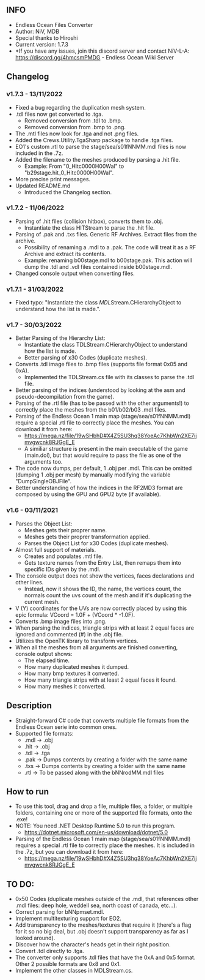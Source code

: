 ## INFO ##
- Endless Ocean Files Converter
- Author: NiV, MDB
- Special thanks to Hiroshi
- Current version: 1.7.3
- *If you have any issues, join this discord server and contact NiV-L-A: https://discord.gg/4hmcsmPMDG - Endless Ocean Wiki Server

## Changelog ##
### v1.7.3 - 13/11/2022 ###
- Fixed a bug regarding the duplication mesh system.
- .tdl files now get converted to .tga.
	- Removed conversion from .tdl to .bmp.
	- Removed conversion from .bmp to .png.
- The .mtl files now look for .tga and not .png files.
- Added the Crews.Utility.TgaSharp package to handle .tga files.
- EO1's custom .rtl to parse the stage/sea/s01fNNMM.mdl files is now included in the .7z.
- Added the filename to the meshes produced by parsing a .hit file.
	- Example: From "0_Hitc0000H00Wal" to "b29stage.hit_0_Hitc0000H00Wal".
- More precise print messages.
- Updated README.md
	- Introduced the Changelog section.

### v1.7.2 - 11/06/2022 ###
- Parsing of .hit files (collision hitbox), converts them to .obj.
	- Instantiate the class HITStream to parse the .hit file.
- Parsing of .pak and .txs files. Generic RF Archives. Extract files from the archive.
	- Possibility of renaming a .mdl to a .pak. The code will treat it as a RF Archive and extract its contents.
	- Example: renaming b00stage.mdl to b00stage.pak. This action will dump the .tdl and .vdl files contained inside b00stage.mdl.
- Changed console output when converting files.

### v1.7.1 - 31/03/2022 ###
- Fixed typo: "Instantiate the class *MDL*Stream.CHierarchyObject to understand how the list is made.".

### v1.7 - 30/03/2022 ###
- Better Parsing of the Hierarchy List:
	- Instantiate the class TDLStream.CHierarchyObject to understand how the list is made.
	- Better parsing of x30 Codes (duplicate meshes).
- Converts .tdl image files to .bmp files (supports file format 0x05 and 0xA).
	- Implemented the TDLStream.cs file with its classes to parse the .tdl file.
- Better parsing of the indices (understood by looking at the asm and pseudo-decompilation from the game).
- Parsing of the .rtl file (has to be passed with the other arguments!) to correctly place the meshes from the b01/b02/b03 .mdl files.
- Parsing of the Endless Ocean 1 main map (stage/sea/s01fNNMM.mdl) require a special .rtl file to correctly place the meshes. You can download it from here:
	- https://mega.nz/file/19wSHbhD#X4Z5SU3hq38YoeAc7KhbWn2XE7ijmvgwcnk8RJGgE_E 
	- A similiar structure is present in the main executable of the game (main.dol), but that would require to pass the file as one of the arguments too.
- The code now dumps, per default, 1 .obj per .mdl. This can be omitted (dumping 1 .obj per mesh) by manually modifying the variable "DumpSingleOBJFile".
- Better understanding of how the indices in the RF2MD3 format are composed by using the GPU and GPU2 byte (if available).

### v1.6 - 03/11/2021 ###
- Parses the Object List:
	- Meshes gets their proprer name.
	- Meshes gets their proprer transformation applied.
	- Parses the Object List for x30 Codes (duplicate meshes).
- Almost full support of materials.
	- Creates and populates .mtl file.
	- Gets texture names from the Entry List, then remaps them into specific IDs given by the .mdl.
- The console output does not show the vertices, faces declarations and other lines.
	- Instead, now it shows the ID, the name, the vertices count, the normals count the uvs count of the mesh and if it's duplicating the current mesh.
- V (Y) coordinates for the UVs are now correctly placed by using this epic formula: VCoord = 1.0F + (VCoord  * -1.0F).
- Converts .bmp image files into .png.
- When parsing the indices, triangle strips with at least 2 equal faces are ignored and commented (#) in the .obj file.
- Utilizes the OpenTK library to transform vertices.
- When all the meshes from all arguments are finished converting, console output shows:
	- The elapsed time.
	- How many duplicated meshes it dumped.
	- How many bmp textures it converted.
	- How many triangle strips with at least 2 equal faces it found.
	- How many meshes it converted.

## Description ##
- Straight-forward C# code that converts multiple file formats from the Endless Ocean serie into common ones.
- Supported file formats:
	- .mdl -> .obj
	- .hit -> .obj
	- .tdl -> .tga
	- .pak -> Dumps contents by creating a folder with the same name
	- .txs -> Dumps contents by creating a folder with the same name
	- .rtl -> To be passed along with the bNNrodMM.mdl files

## How to run ##
- To use this tool, drag and drop a file, multiple files, a folder, or multiple folders, containing one or more of the supported file formats, onto the .exe!
- NOTE: You need .NET Desktop Runtime 5.0 to run this program.
	- https://dotnet.microsoft.com/en-us/download/dotnet/5.0
- Parsing of the Endless Ocean 1 main map (stage/sea/s01fNNMM.mdl) requires a special .rtl file to correctly place the meshes. It is included in the .7z, but you can download it from here:
	- https://mega.nz/file/19wSHbhD#X4Z5SU3hq38YoeAc7KhbWn2XE7ijmvgwcnk8RJGgE_E

## TO DO: ##
- 0x50 Codes (duplicate meshes outside of the .mdl, that references other .mdl files: deep hole, weddell sea, north coast of canada, etc...).
- Correct parsing for bNNpmset.mdl.
- Implement multitexturing support for EO2.
- Add transparency to the meshes/textures that require it (there's a flag for it so no big deal, but .obj doesn't support transparency as far as I looked around).
- Discover how the character's heads get in their right position.
- Convert .tdl directly to .tga.
- The converter only supports .tdl files that have the 0xA and 0x5 format. Other 2 possible formats are 0x8 and 0x1.
- Implement the other classes in MDLStream.cs.